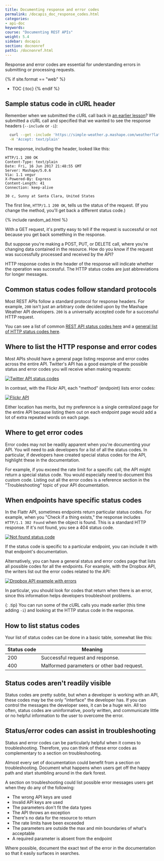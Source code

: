 ```yaml
---
title: Documenting response and error codes
permalink: /docapis_doc_response_codes.html
categories:
- api-doc
keywords:
course: "Documenting REST APIs"
weight: 5.4
sidebar: docapis
section: docnonref 
path1: /docnonref.html
---
```


Response and error codes are essential for understanding errors in submitting or processing requests.

{% if site.format == "web" %}
* TOC
{:toc}
{% endif %}

## Sample status code in cURL header

Remember when we submitted the cURL call back in <a href="docapis_make_curl_call.html">an earlier lesson</a>? We submitted a cURL call and specified that we wanted to see the response headers (`--include` or `-i`):

```bash
  curl --get -include 'https://simple-weather.p.mashape.com/weather?lat=37.354108&lng=-121.955236' \-H 'X-Mashape-Key: APIKEY' \
  -H 'Accept: text/plain'
```

The response, including the header, looked like this:

```
HTTP/1.1 200 OK
Content-Type: text/plain
Date: Fri, 16 Jun 2017 21:48:55 GMT
Server: Mashape/5.0.6
Via: 1.1 vegur
X-Powered-By: Express
Content-Length: 41
Connection: keep-alive

30 c, Sunny at Santa Clara, United States
```

The first line, `HTTP/1.1 200 OK`, tells us the status of the request. (If you change the method, you'll get back a different status code.)

{% include random_ad.html %}

With a GET request, it's pretty easy to tell if the request is successful or not because you get back something in the response.

But suppose you're making a POST, PUT, or DELETE call, where you're changing data contained in the resource. How do you know if the request was successfully processed and received by the API?

HTTP response codes in the header of the response will indicate whether the operation was successful. The HTTP status codes are just abbreviations for longer messages.

## Common status codes follow standard protocols

Most REST APIs follow a standard protocol for response headers. For example, `200` isn't just an arbitrary code decided upon by the Mashape Weather API developers. `200` is a universally accepted code for a successful HTTP request.

You can see a list of common [REST API status codes here](http://www.restapitutorial.com/httpstatuscodes.html) and a [general list of HTTP status codes here](http://en.wikipedia.org/wiki/List_of_HTTP_status_codes
).

## Where to list the HTTP response and error codes

Most APIs should have a general page listing response and error codes across the entire API. Twitter's API has a good example of the possible status and error codes you will receive when making requests:

<a href="https://dev.twitter.com/overview/api/response-codes"><img src="images/twitterstatuscode.png" alt="Twitter API status codes" /></a>

In contrast, with the Flickr API, each "method" (endpoint) lists error codes:

<a href="https://www.flickr.com/services/api/flickr.galleries.getPhotos.html"><img src="images/flickrerrorcodes.png" alt="Flickr API" /></a>

Either location has merits, but my preference is a single centralized page for the entire API because listing them out on each endpoint page would add a lot of extra repeated words on each page.

## Where to get error codes
Error codes may not be readily apparent when you're documenting your API. You will need to ask developers for a list of all the status codes. In particular, if developers have created special status codes for the API, highlight these in the documentation.

For example, if you exceed the rate limit for a specific call, the API might return a special status code. You would especially need to document this custom code. Listing out all the error codes is a reference section in the "Troubleshooting" topic of your API documentation.

## When endpoints have specific status codes

In the Flattr API, sometimes endpoints return particular status codes. For example, when you "Check if a thing exists," the response includes `HTTP/1.1 302 Found` when the object is found. This is a standard HTTP response. If it's not found, you see a 404 status code.

<a href="http://developers.flattr.net/api/resources/things/#update-a-thing"><img src="images/flattrnotfound.png" alt="Not found status code" /></a>

If the status code is specific to a particular endpoint, you can include it with that endpoint's documentation.

Alternatively, you can have a general status and error codes page that lists all possible codes for all the endpoints. For example, with the Dropbox API, the writers list out the error codes related to the API:

<a href="https://www.dropbox.com/developers/core/docs"><img src="images/apierrorsdropbox.png" alt="Dropbox API example with errors" /></a>

In particular, you should look for codes that return when there is an error, since this information helps developers troubleshoot problems.

{: .tip}
You can run some of the cURL calls you made earlier (this time adding <code>-i</code>) and looking at the HTTP status code in the response.

## How to list status codes

Your list of status codes can be done in a basic table, somewhat like this:

| Status code | Meaning |
|---------|-----------|
| 200 | Successful request and response. |
| 400 | Malformed parameters or other bad request. |

## Status codes aren't readily visible

Status codes are pretty subtle, but when a developer is working with an API, these codes may be the only "interface" the developer has. If you can control the messages the developer sees, it can be a huge win. All too often, status codes are uninformative, poorly written, and communicate little or no helpful information to the user to overcome the error.

## Status/error codes can assist in troubleshooting

Status and error codes can be particularly helpful when it comes to troubleshooting. Therefore, you can think of these error codes as complementary to a section on troubleshooting.

Almost every set of documentation could benefit from a section on troubleshooting. Document what happens when users get off the happy path and start stumbling around in the dark forest.

A section on troubleshooting could list possible error messages users get when they do any of the following:

* The wrong API keys are used
* Invalid API keys are used
* The parameters don't fit the data types
* The API throws an exception
* There's no data for the resource to return
* The rate limits have been exceeded
* The parameters are outside the max and min boundaries of what's acceptable
* A required parameter is absent from the endpoint

Where possible, document the exact text of the error in the documentation so that it easily surfaces in searches.
